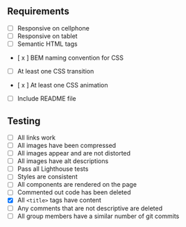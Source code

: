 ## Requirements

- [ ] Responsive on cellphone
- [ ] Responsive on tablet
- [ ] Semantic HTML tags
- [ x ] BEM naming convention for CSS
- [ ] At least one CSS transition
- [ x ] At least one CSS animation
- [ ] Include README file

## Testing

- [ ] All links work
- [ ] All images have been compressed
- [ ] All images appear and are not distorted
- [ ] All images have alt descriptions
- [ ] Pass all Lighthouse tests
- [ ] Styles are consistent
- [ ] All components are rendered on the page
- [ ] Commented out code has been deleted
- [x] All `<title>` tags have content
- [ ] Any comments that are not descriptive are deleted
- [ ] All group members have a similar number of git commits
